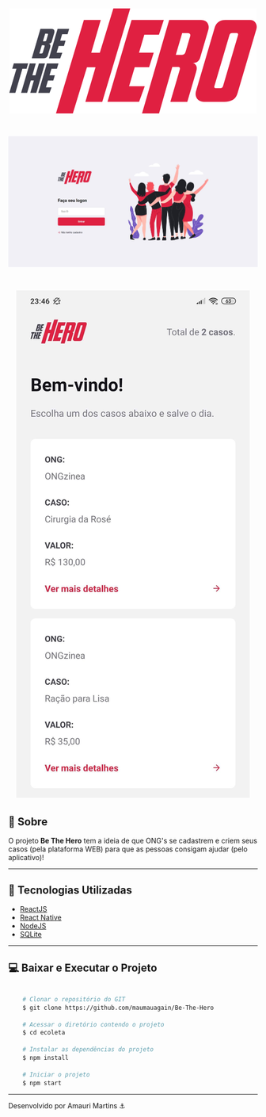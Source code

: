 <h1 align="center">
    <img src="./frontend/src/assets/logo.svg" alt="logo" />
</h1>

<h1 align="center">
    <img src="./media/homepageweb.JPG" alt="Homepage"/>
</h1>
<h1 align="center">
    <img src="./media/listpagemobile.JPG" alt="ListPage"/>
</h1>

## 📝 Sobre

O projeto **Be The Hero** tem a ideia de que ONG's se cadastrem e criem seus casos (pela plataforma WEB) para que as pessoas consigam ajudar (pelo aplicativo)!

---

## 🚀 Tecnologias Utilizadas

- [ReactJS](https://reactjs.org)
- [React Native](https://reactnative.dev)
- [NodeJS](https://nodejs.org/en/docs/guides/getting-started-guide/)
- [SQLite](https://www.sqlite.org/index.html)

---

## 💻 Baixar e Executar o Projeto

```bash

    # Clonar o repositório do GIT
    $ git clone https://github.com/maumauagain/Be-The-Hero

    # Acessar o diretório contendo o projeto
    $ cd ecoleta

    # Instalar as dependências do projeto
    $ npm install

    # Iniciar o projeto
    $ npm start

```

---

Desenvolvido por Amauri Martins ⚓



